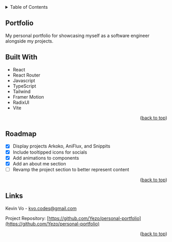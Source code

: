 <!-- https://github.com/tpacun/Best-README-Template -->
<div id="top"></div>

<!-- TABLE OF CONTENTS -->
<details>
  <summary>Table of Contents</summary>
  <ol>
    <li><a href="#portfolio">Portfolio</a></li>
    <li><a href="#built-with">Built With</a></li>
    <li><a href="#roadmap">Roadmap</a></li>
    <li><a href="#links">Links</a></li>
  </ol>
</details>


<!-- ABOUT THE PROJECT -->
## Portfolio

My personal portfolio for showcasing myself as a software engineer alongside my projects.


## Built With

- React
- React Router
- Javascript
- TypeScript
- Tailwind
- Framer Motion
- RadixUI
- Vite

<p align="right">(<a href="#top">back to top</a>)</p>


<!-- ROADMAP -->
## Roadmap

- [x] Display projects Arkoko, AniFlux, and Snippits
- [x] Include tooltipped icons for socials
- [x] Add animations to components
- [x] Add an about me section
- [ ] Revamp the project section to better represent content

<p align="right">(<a href="#top">back to top</a>)</p>



<!-- CONTACT -->
## Links 

Kevin Vo - kvo.codes@gmail.com

Project Repository: [https://github.com/Yezo/personal-portfolio](https://github.com/Yezo/personal-portfolio)

<p align="right">(<a href="#top">back to top</a>)</p>



